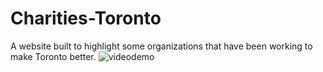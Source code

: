 # Charities-Toronto
A website built to highlight some organizations that have been working to make Toronto better.
![videodemo](https://github.com/Neo-Nafiz/Charities-Toronto/assets/47037404/860d0bd4-edbb-45e2-815b-72b4058cda1c)
